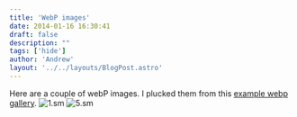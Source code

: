 ```yaml
---
title: 'WebP images'
date: 2014-01-16 16:30:41
draft: false
description: ""
tags: ['hide']
author: 'Andrew'
layout: '../../layouts/BlogPost.astro'
---
```


Here are a couple of webP images. I plucked them from this [example webp gallery](https://developers.google.com/speed/webp/gallery1). ![1.sm](https://big-andy.co.uk/content/uploads/1.sm_.webp) ![5.sm](https://big-andy.co.uk/content/uploads/5.sm_.webp)
